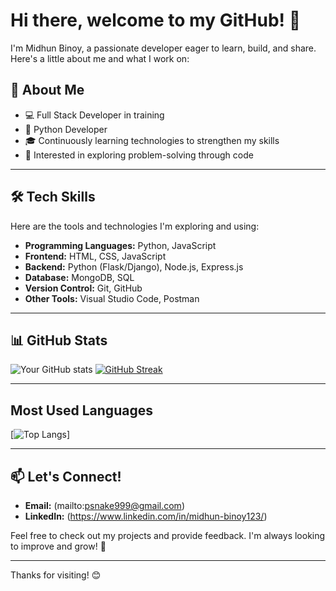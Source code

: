 # Hi there, welcome to my GitHub! 👋

I'm Midhun Binoy, a passionate developer eager to learn, build, and share. Here's a little about me and what I work on:

## 🚀 About Me
- 💻 Full Stack Developer in training
- 🐍 Python Developer
- 🎓 Continuously learning technologies to strengthen my skills
- 🔎 Interested in exploring problem-solving through code

---

## 🛠️ Tech Skills 
Here are the tools and technologies I'm exploring and using:

- **Programming Languages:** Python, JavaScript
- **Frontend:** HTML, CSS, JavaScript
- **Backend:** Python (Flask/Django), Node.js, Express.js
- **Database:** MongoDB, SQL
- **Version Control:** Git, GitHub
- **Other Tools:** Visual Studio Code, Postman

---

## 📊 GitHub Stats
![Your GitHub stats](https://github-readme-stats.vercel.app/api?username=Midhun-Binoy&show_icons=true&theme=radical)
<a href="https://git.io/streak-stats"><img src="https://github-readme-streak-stats-wine-three.vercel.app?user=Midhun-Binoy&theme=tokyonight-duo" alt="GitHub Streak" /></a>

---

## Most Used Languages

[![Top Langs](https://github-readme-stats.vercel.app/api/top-langs/?username=Midhun-Binoy&layout=compact&theme=radical)]

---

## 📫 Let's Connect!
- **Email:** (mailto:psnake999@gmail.com)
- **LinkedIn:** (https://www.linkedin.com/in/midhun-binoy123/)

Feel free to check out my projects and provide feedback. I'm always looking to improve and grow! 🌟

---

Thanks for visiting! 😊


